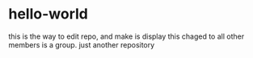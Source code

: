 # hello-world

this is the way to edit repo, and make is display this chaged to all other members is a group.
just another repository
